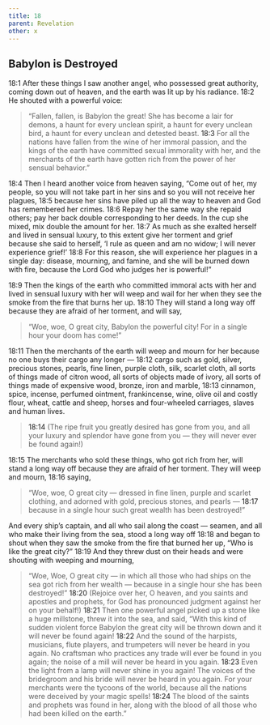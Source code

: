 ```yaml
---
title: 18
parent: Revelation
other: x
---
```


## Babylon is Destroyed

<a name="18:1">18:1</a> After these things I saw another angel, who possessed great authority, coming down out of heaven, and the earth was lit up by his radiance. <a name="18:2">18:2</a> He shouted with a powerful voice:

> “Fallen, fallen, is Babylon the great!
> She has become a lair for demons,
> a haunt for every unclean spirit,
> a haunt for every unclean bird,
> a haunt for every unclean and detested beast.
> <a name="18:3">18:3</a> For all the nations have fallen from the wine of her immoral passion,
> and the kings of the earth have committed sexual immorality with her,
> and the merchants of the earth have gotten rich from the power of her sensual behavior.”

<a name="18:4">18:4</a> Then I heard another voice from heaven saying, “Come out of her, my people, so you will not take part in her sins and so you will not receive her plagues, <a name="18:5">18:5</a> because her sins have piled up all the way to heaven and God has remembered her crimes. <a name="18:6">18:6</a> Repay her the same way she repaid others; pay her back double corresponding to her deeds. In the cup she mixed, mix double the amount for her. <a name="18:7">18:7</a> As much as she exalted herself and lived in sensual luxury, to this extent give her torment and grief because she said to herself, ‘I rule as queen and am no widow; I will never experience grief!’ <a name="18:8">18:8</a> For this reason, she will experience her plagues in a single day: disease, mourning, and famine, and she will be burned down with fire, because the Lord God who judges her is powerful!”

<a name="18:9">18:9</a> Then the kings of the earth who committed immoral acts with her and lived in sensual luxury with her will weep and wail for her when they see the smoke from the fire that burns her up. <a name="18:10">18:10</a> They will stand a long way off because they are afraid of her torment, and will say,

> “Woe, woe, O great city,
> Babylon the powerful city!
> For in a single hour your doom has come!”

<a name="18:11">18:11</a> Then the merchants of the earth will weep and mourn for her because no one buys their cargo any longer — <a name="18:12">18:12</a> cargo such as gold, silver, precious stones, pearls, fine linen, purple cloth, silk, scarlet cloth, all sorts of things made of citron wood, all sorts of objects made of ivory, all sorts of things made of expensive wood, bronze, iron and marble, <a name="18:13">18:13</a> cinnamon, spice, incense, perfumed ointment, frankincense, wine, olive oil and costly flour, wheat, cattle and sheep, horses and four-wheeled carriages, slaves and human lives.

> <a name="18:14">18:14</a> (The ripe fruit you greatly desired
> has gone from you,
> and all your luxury and splendor
> have gone from you — 
> they will never ever be found again!)

<a name="18:15">18:15</a> The merchants who sold these things, who got rich from her, will stand a long way off because they are afraid of her torment. They will weep and mourn, <a name="18:16">18:16</a> saying,

> “Woe, woe, O great city — 
> dressed in fine linen, purple and scarlet clothing,
> and adorned with gold, precious stones, and pearls — 
> <a name="18:17">18:17</a> because in a single hour such great wealth has been destroyed!”

And every ship’s captain, and all who sail along the coast — seamen, and all who make their living from the sea, stood a long way off <a name="18:18">18:18</a> and began to shout when they saw the smoke from the fire that burned her up, “Who is like the great city?” <a name="18:19">18:19</a> And they threw dust on their heads and were shouting with weeping and mourning,

> “Woe, Woe, O great city — 
> in which all those who had ships on the sea got rich from her wealth — 
> because in a single hour she has been destroyed!”
> <a name="18:20">18:20</a> (Rejoice over her, O heaven,
> and you saints and apostles and prophets,
> for God has pronounced judgment against her on your behalf!)
> <a name="18:21">18:21</a> Then one powerful angel picked up a stone like a huge millstone, threw it into the sea, and said,
> “With this kind of sudden violent force
> Babylon the great city will be thrown down
> and it will never be found again!
> <a name="18:22">18:22</a> And the sound of the harpists, musicians,
> flute players, and trumpeters
> will never be heard in you again.
> No craftsman who practices any trade
> will ever be found in you again;
> the noise of a mill will never be heard in you again.
> <a name="18:23">18:23</a> Even the light from a lamp
> will never shine in you again!
> The voices of the bridegroom and his bride
> will never be heard in you again.
> For your merchants were the tycoons of the world,
> because all the nations were deceived by your magic spells!
> <a name="18:24">18:24</a> The blood of the saints and prophets was found in her,
> along with the blood of all those who had been killed on the earth.”
